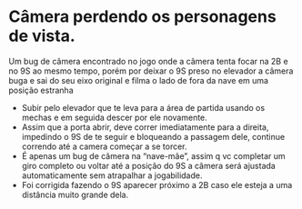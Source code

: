 # Câmera perdendo os personagens de vista.

Um bug de câmera encontrado no jogo onde a câmera tenta focar na 2B e no 9S ao mesmo tempo, porém por deixar o 9S preso no elevador a câmera buga e sai do seu eixo original e filma o lado de fora da nave em uma posição estranha 

- Subir pelo elevador que te leva para a área de partida usando os mechas e em seguida descer por ele novamente. 
- Assim que a porta abrir, deve correr imediatamente para a direita, impedindo o 9S de te seguir e bloqueando a passagem dele, continue correndo até a camera começar a se torcer. 
- É apenas um bug de câmera na “nave-mãe”, assim q vc completar um giro completo ou voltar até a posição do 9S a câmera será ajustada automaticamente sem atrapalhar a jogabilidade. 
- Foi corrigida fazendo o 9S aparecer próximo a 2B caso ele esteja a uma distância muito grande dela. 
